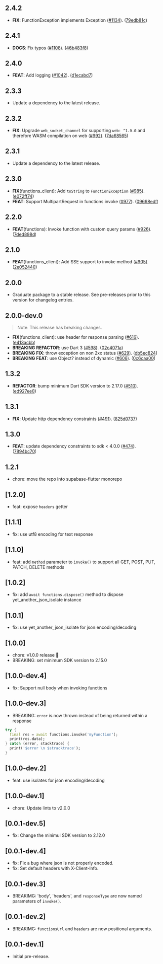 ## 2.4.2

 - **FIX**: FunctionException implements Exception ([#1134](https://github.com/supabase/supabase-flutter/issues/1134)). ([79edb81c](https://github.com/supabase/supabase-flutter/commit/79edb81c478ade80baab32c70740e988a692c85d))

## 2.4.1

 - **DOCS**: Fix typos ([#1108](https://github.com/supabase/supabase-flutter/issues/1108)). ([46b483f8](https://github.com/supabase/supabase-flutter/commit/46b483f83a70fb7785ef3bccca6849fa6b07852c))

## 2.4.0

 - **FEAT**: Add logging ([#1042](https://github.com/supabase/supabase-flutter/issues/1042)). ([d1ecabd7](https://github.com/supabase/supabase-flutter/commit/d1ecabd77881a0488d2d4b41ea5ee5abda6c5c35))

## 2.3.3

 - Update a dependency to the latest release.

## 2.3.2

 - **FIX**: Upgrade `web_socket_channel` for supporting `web: ^1.0.0` and therefore WASM compilation on web ([#992](https://github.com/supabase/supabase-flutter/issues/992)). ([7da68565](https://github.com/supabase/supabase-flutter/commit/7da68565a7aa578305b099d7af755a7b0bcaca46))

## 2.3.1

 - Update a dependency to the latest release.

## 2.3.0

 - **FIX**(functions_client): Add `toString` to `FunctionException` ([#985](https://github.com/supabase/supabase-flutter/issues/985)). ([e072ff74](https://github.com/supabase/supabase-flutter/commit/e072ff74c71858ea3c9ede3361d2cdf710b22388))
 - **FEAT**: Support MultipartRequest in functions invoke ([#977](https://github.com/supabase/supabase-flutter/issues/977)). ([09698edf](https://github.com/supabase/supabase-flutter/commit/09698edfba348794aee52e28d55903941cc49bcf))

## 2.2.0

 - **FEAT**(functions): Invoke function with custom query params ([#926](https://github.com/supabase/supabase-flutter/issues/926)). ([7ded898d](https://github.com/supabase/supabase-flutter/commit/7ded898dee07004cbb20e4d7c209f94a507fad3b))

## 2.1.0

 - **FEAT**(functions_client): Add SSE support to invoke method ([#905](https://github.com/supabase/supabase-flutter/issues/905)). ([2e052440](https://github.com/supabase/supabase-flutter/commit/2e052440e3889e52cb97cb44a70048713e0b583e))

## 2.0.0

 - Graduate package to a stable release. See pre-releases prior to this version for changelog entries.

## 2.0.0-dev.0

> Note: This release has breaking changes.

 - **FIX**(functions_client): use header for response parsing ([#616](https://github.com/supabase/supabase-flutter/issues/616)). ([e413acbb](https://github.com/supabase/supabase-flutter/commit/e413acbb6fc424ae419c569a47a023c41aa34b45))
 - **BREAKING** **REFACTOR**: use Dart 3 ([#598](https://github.com/supabase/supabase-flutter/issues/598)). ([02c4071a](https://github.com/supabase/supabase-flutter/commit/02c4071aaf2792d365792eed18ec65d09af4c247))
 - **BREAKING** **FIX**: throw exception on non 2xx status ([#629](https://github.com/supabase/supabase-flutter/issues/629)). ([db5ec824](https://github.com/supabase/supabase-flutter/commit/db5ec824c625f7ba24bceccdb5b0de452ce45dca))
 - **BREAKING** **FEAT**: use Object? instead of dynamic ([#606](https://github.com/supabase/supabase-flutter/issues/606)). ([0c6caa00](https://github.com/supabase/supabase-flutter/commit/0c6caa00912bc73fc220110bdd9f3d69aaecb3ac))

## 1.3.2

 - **REFACTOR**: bump minimum Dart SDK version to 2.17.0 ([#510](https://github.com/supabase/supabase-flutter/issues/510)). ([ed927ee0](https://github.com/supabase/supabase-flutter/commit/ed927ee061272f61c84ee3ee145bb4e8c0eae59a))

## 1.3.1

 - **FIX**: Update http dependency constraints ([#491](https://github.com/supabase/supabase-flutter/issues/491)). ([825d0737](https://github.com/supabase/supabase-flutter/commit/825d07375d873b2a56b31c7cc881cb3a4226a8fd))

## 1.3.0

 - **FEAT**: update dependency constraints to sdk < 4.0.0 ([#474](https://github.com/supabase/supabase-flutter/issues/474)). ([7894bc70](https://github.com/supabase/supabase-flutter/commit/7894bc70a154b68cb62507262470504188f32c06))

## 1.2.1

 - chore: move the repo into supabase-flutter monorepo

## [1.2.0]

- feat: expose `headers` getter

## [1.1.1]

- fix: use utf8 encoding for text response

## [1.1.0]

- feat: add `method` parameter to `invoke()` to support all GET, POST, PUT, PATCH, DELETE methods

## [1.0.2]

- fix: add `await functions.dispose()` method to dispose yet_another_json_isolate instance

## [1.0.1]

- fix: use yet_another_json_isolate for json encoding/decoding

## [1.0.0]

- chore: v1.0.0 release 🚀
- BREAKING: set minimum SDK version to 2.15.0

## [1.0.0-dev.4]

- fix: Support null body when invoking functions

## [1.0.0-dev.3]

- BREAKING: `error` is now thrown instead of being returned within a response
```dart
try {
  final res = await functions.invoke('myFunction');
  print(res.data);
} catch (error, stacktrace) {
  print('$error \n $stracktrace');
}
```

## [1.0.0-dev.2]

- feat: use isolates for json encoding/decoding

## [1.0.0-dev.1]

- chore: Update lints to v2.0.0

## [0.0.1-dev.5]

- fix: Change the minimul SDK version to 2.12.0

## [0.0.1-dev.4]

- fix: Fix a bug where json is not properly encoded.
- fix: Set default headers with X-Client-Info.

## [0.0.1-dev.3]

- BREAKIMG: 'body', 'headers', and `responseType` are now named parameters of `invoke()`.

## [0.0.1-dev.2]

- BREAKIMG: `functionsUrl` and `headers` are now positional arguments.

## [0.0.1-dev.1]

- Initial pre-release.
